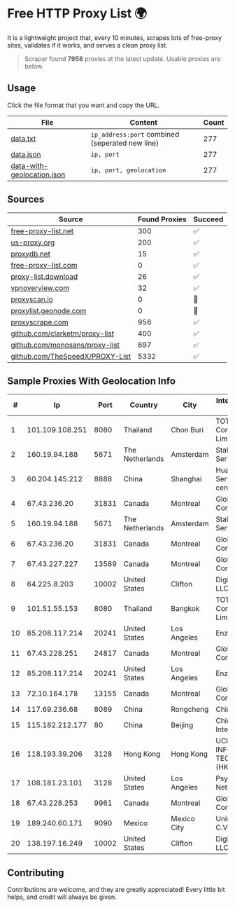 
# Free HTTP Proxy List 🌍

It is a lightweight project that, every 10 minutes, scrapes lots of free-proxy sites, validates if it works, and serves a clean proxy list.


> Scraper found **7958** proxies at the latest update. Usable proxies are below.

## Usage

Click the file format that you want and copy the URL.


|File|Content|Count|
|----|-------|-----|
|[data.txt](https://raw.githubusercontent.com/themiralay/Proxy-List-World/master/data.txt)|`ip_address:port` combined (seperated new line)|277|
|[data.json](https://raw.githubusercontent.com/themiralay/Proxy-List-World/master/data.json)|`ip, port`|277|
|[data-with-geolocation.json](https://raw.githubusercontent.com/themiralay/Proxy-List-World/master/data-with-geolocation.json)|`ip, port, geolocation`|277|

## Sources

|Source|Found Proxies|Succeed|
|------|-------------|-------|
|[free-proxy-list.net](https://free-proxy-list.net)|300|✅|
|[us-proxy.org](https://www.us-proxy.org)|200|✅|
|[proxydb.net](http://proxydb.net)|15|✅|
|[free-proxy-list.com](https://free-proxy-list.com/?page=&port=&type%5B%5D=http&type%5B%5D=https&up_time=0&search=Search)|0|✅|
|[proxy-list.download](https://www.proxy-list.download/HTTP)|26|✅|
|[vpnoverview.com](https://vpnoverview.com/privacy/anonymous-browsing/free-proxy-servers)|32|✅|
|[proxyscan.io](https://www.proxyscan.io)|0|🚫|
|[proxylist.geonode.com](https://proxylist.geonode.com/api/proxy-list?limit=300&page=1&sort_by=lastChecked&sort_type=desc&protocols=http,https)|0|🚫|
|[proxyscrape.com](https://api.proxyscrape.com/v2/?request=displayproxies&protocol=http&timeout=10000&country=all&ssl=all&anonymity=all)|956|✅|
|[github.com/clarketm/proxy-list](https://raw.githubusercontent.com/clarketm/proxy-list/master/proxy-list-raw.txt)|400|✅|
|[github.com/monosans/proxy-list](https://raw.githubusercontent.com/monosans/proxy-list/main/proxies/http.txt)|697|✅|
|[github.com/TheSpeedX/PROXY-List](https://raw.githubusercontent.com/TheSpeedX/PROXY-List/master/http.txt)|5332|✅|


## Sample Proxies With Geolocation Info

|#|Ip|Port|Country|City|Internet Service Provider|
|-|--|----|-------|----|-------------------------|
|1|101.109.108.251|8080|Thailand|Chon Buri|TOT Public Company Limited|
|2|160.19.94.188|5671|The Netherlands|Amsterdam|Stallion Network Services Limited|
|3|60.204.145.212|8888|China|Shanghai|Huawei Cloud Service data center|
|4|67.43.236.20|31831|Canada|Montreal|GloboTech Communications|
|5|160.19.94.188|5671|The Netherlands|Amsterdam|Stallion Network Services Limited|
|6|67.43.236.20|31831|Canada|Montreal|GloboTech Communications|
|7|67.43.227.227|13589|Canada|Montreal|GloboTech Communications|
|8|64.225.8.203|10002|United States|Clifton|DigitalOcean, LLC|
|9|101.51.55.153|8080|Thailand|Bangkok|TOT Public Company Limited|
|10|85.208.117.214|20241|United States|Los Angeles|Enzu Inc|
|11|67.43.228.251|24817|Canada|Montreal|GloboTech Communications|
|12|85.208.117.214|20241|United States|Los Angeles|Enzu Inc|
|13|72.10.164.178|13155|Canada|Montreal|GloboTech Communications|
|14|117.69.236.68|8089|China|Rongcheng|Chinanet|
|15|115.182.212.177|80|China|Beijing|China Networks Inter-Exchange|
|16|118.193.39.206|3128|Hong Kong|Hong Kong|UCLOUD INFORMATION TECHNOLOGY (HK) LIMITED|
|17|108.181.23.101|3128|United States|Los Angeles|Psychz Networks|
|18|67.43.228.253|9961|Canada|Montreal|GloboTech Communications|
|19|189.240.60.171|9090|Mexico|Mexico City|Uninet S.A. de C.V.|
|20|138.197.16.249|10002|United States|Clifton|DigitalOcean, LLC|



## Contributing

Contributions are welcome, and they are greatly appreciated! Every
little bit helps, and credit will always be given.

